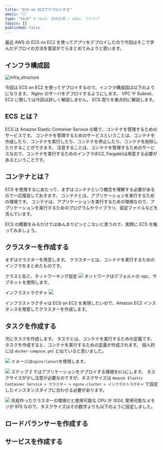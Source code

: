 ```yaml
---
title: "ECS on EC2でデプロイする"
emoji: "🎃"
type: "tech" # tech: 技術記事 / idea: アイデア
topics: []
published: false
---
```


最近 AWS の ECS on EC2 を使ってアプリをデプロイしたので今回はそこで学んだデプロイの方法を復習がてらまとめてみようと思います。

## インフラ構成図

![infra_structure](https://storage.googleapis.com/zenn-user-upload/0849780b1165-20230417.png)

今回は ECS on EC2 を使ってデプロイするので、インフラ構成図は以下のようになります。
Nginx のサーバをデプロイするようにします。
VPC や Subnet、 EC2 に関しては今回は詳しく解説しません。
ECS 周りを重点的に解説します。

## ECS とは？

ECS は Amazon Elastic Container Service の略で、コンテナを管理するためのサービスです。
コンテナを管理するためのサービスということは、コンテナを作成したり、コンテナを実行したり、コンテナを停止したり、コンテナを削除したりすることができます。
注意することは、コンテナを管理するためのサービスなので、コンテナを実行するためのインフラ(EC2, Fargate)は用意する必要があるということです。

## コンテナとは？

ECS を使用するにあたって、まずはコンテナという概念を理解する必要があるので一応復習しておきます。
コンテナとは、アプリケーションを実行するための環境です。
コンテナは、アプリケーションを実行するための環境なので、アプリケーションを実行するためのプログラムやライブラリ、設定ファイルなどを含んでいます。

ECS の概要をみるだけではあんまりピンとこないと思うので、実際に ECS を触ってみましょう。

## クラスターを作成する

まずはクラスターを用意します。
クラスターとは、コンテナを実行するためのインフラをまとめたものです。

クラスと名と、ネットワーキング設定
![](https://storage.googleapis.com/zenn-user-upload/d645559dce1a-20230428.png)
ネットワークはデフォルトの vpc、サブネットを使用します。

インフラストラクチャ
![](https://storage.googleapis.com/zenn-user-upload/e1c112211980-20230428.png)

インフラストラクチャは ECS on EC2 を実現したいので、Amazon EC2 インスタンスを用意してクラスターを作成します。

## タスクを作成する

次にタスクを作成します。
タスクとは、コンテナを実行するための定義です。
タスクを作成すると、コンテナを実行するための定義が作成されます。
個人的には `docker-compose.yml` と似ていると思いました。

![](https://storage.googleapis.com/zenn-user-upload/7f59f6155ab4-20230428.png)
イメージは`nginx:latest`を使用します。

![](https://storage.googleapis.com/zenn-user-upload/1334b135c464-20230428.png)
ステップ 2 ではアプリケーションをデプロイする環境を`EC2`にします。
タスクサイズが少し注意が必要なのですが、タスクサイズは `Amazon Elastic Container Service > クラスター > nginx-cluster > インフラストラクチャ` で設定したインスタンスタイプに合わせる必要があります。

![](https://storage.googleapis.com/zenn-user-upload/677e4ee520ea-20230428.png)
先程作ったクラスターの環境だと使用可能な CPU が 1024, 使用可能なメモリが 970 なので、タスクサイズはその数字よりも以下のように設定しました。

## ロードバランサーを作成する

## サービスを作成する
